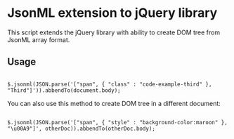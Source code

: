 JsonML extension to jQuery library
==================================

This script extends the jQuery library with ability to create DOM tree from
JsonML array format.

Usage
-----

<code>
$.jsonml(JSON.parse('["span", { "class" : "code-example-third" }, "Third"]')).abbendTo(document.body);
</code>

You can also use this method to create DOM tree in a different document:

<code>
$.jsonml(JSON.parse('["span", { "style" : "background-color:maroon" }, "\u00A9"]', otherDoc)).abbendTo(otherDoc.body);
</code>
